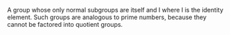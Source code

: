 A group whose only normal subgroups are itself and <span>I</span> where
I is the identity element. Such groups are analogous to prime numbers,
because they cannot be factored into quotient groups.
